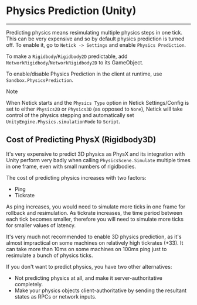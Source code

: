 # Physics Prediction (Unity)

---

Predicting physics means resimulating multiple physics steps in one tick. This can be very expensive and so by default physics prediction is turned off. To enable it, go to `Netick -> Settings` and enable `Physics Prediction`. 

To make a `Rigidbody`/`Rigidbody2D` predictable, add `NetworkRigidbody`/`NetworkRigidbody2D` to its GameObject. 

To enable/disable Physics Prediction in the client at runtime, use `Sandbox.PhysicsPrediction`.

> [!NOTE]
> When Netick starts and the `Physics Type` option in Netick Settings/Config is set to either `Physics2D` or `Physics3D` (as opposed to `None`), Netick will take control of the physics stepping and automatically set `UnityEngine.Physics.simulationMode` to `Script`.

## Cost of Predicting PhysX (Rigidbody3D)

It's very expensive to predict 3D physics as PhysX and its integration with Unity perform very badly when calling `PhysicsScene.Simulate` multiple times in one frame, even with small numbers of rigidbodies.

The cost of predicting physics increases with two factors:

- Ping
- Tickrate

As ping increases, you would need to simulate more ticks in one frame for rollback and resimulation. As tickrate increases, the time period between each tick becomes smaller, therefore you will need to simulate more ticks for smaller values of latency.

It's very much not recommended to enable 3D physics prediction, as it's almost impractical on some machines on relatively high tickrates (+33). It can take more than 10ms on some machines on 100ms ping just to resimulate a bunch of physics ticks.

If you don't want to predict physics, you have two other alternatives:

- Not predicting physics at all, and make it server-authoritative completely.
- Make your physics objects client-authoritative by sending the resultant states as RPCs or network inputs.